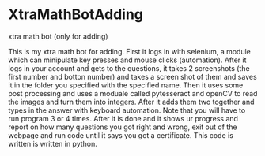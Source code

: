 # XtraMathBotAdding
xtra math bot (only for adding)

This is my xtra math bot for adding. First it logs in with selenium, a module which can minipulate key presses and mouse clicks (automation). 
After it logs in your account and gets to the questions, it takes 2 screenshots (the first number and botton number) and takes a screen shot of them and saves it in the 
folder you specified with the specified name. Then it uses some post processing and uses a moduale called pytesseract and openCV to read the images and turn them into 
integers. After it adds them two together and types in the answer with keyboard automation. Note that you will have to run program 3 or 4 times. After it is done and it 
shows ur progress and report on how many questions you got right and wrong, exit out of the webpage and run code until it says you got a certificate. This code is written 
is written in python.

